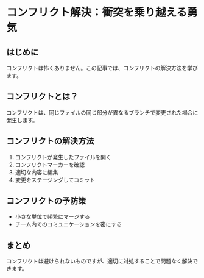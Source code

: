 # コンフリクト解決：衝突を乗り越える勇気

## はじめに
コンフリクトは怖くありません。この記事では、コンフリクトの解決方法を学びます。

## コンフリクトとは？
コンフリクトは、同じファイルの同じ部分が異なるブランチで変更された場合に発生します。

## コンフリクトの解決方法
1. コンフリクトが発生したファイルを開く
2. コンフリクトマーカーを確認
3. 適切な内容に編集
4. 変更をステージングしてコミット

## コンフリクトの予防策
- 小さな単位で頻繁にマージする
- チーム内でのコミュニケーションを密にする

## まとめ
コンフリクトは避けられないものですが、適切に対処することで問題なく解決できます。
